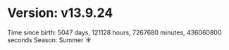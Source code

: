 # Version: v13.9.24
Time since birth: 5047 days, 121128 hours, 7267680 minutes, 436060800 seconds
Season: Summer ☀️
